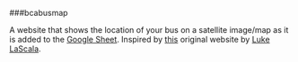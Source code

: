 ###bcabusmap

A website that shows the location of your bus on a satellite image/map as it is added to the [Google Sheet](https://docs.google.com/spreadsheets/d/1S5v7kTbSiqV8GottWVi5tzpqLdTrEgWEY4ND4zvyV3o/edit#gid=1055810398).
Inspired by [this](https://mybcabus.com/) original website by [Luke LaScala](https://github.com/LukeLaScala).
